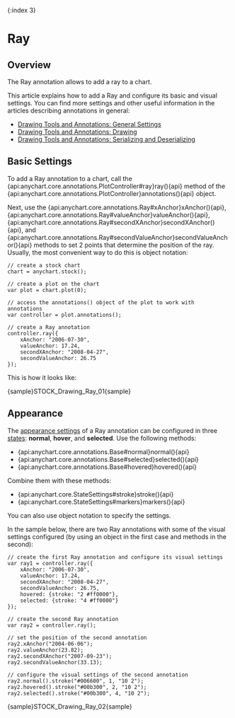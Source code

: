 {:index 3}
# Ray

## Overview

The Ray annotation allows to add a ray to a chart.

This article explains how to add a Ray and configure its basic and visual settings. You can find more settings and other useful information in the articles describing annotations in general:

* [Drawing Tools and Annotations: General Settings](General_Settings)
* [Drawing Tools and Annotations: Drawing](Drawing)
* [Drawing Tools and Annotations: Serializing and Deserializing](Serializing_Deserializing)

## Basic Settings

To add a Ray annotation to a chart, call the {api:anychart.core.annotations.PlotController#ray}ray(){api} method of the {api:anychart.core.annotations.PlotController}annotations(){api} object.

Next, use the {api:anychart.core.annotations.Ray#xAnchor}xAnchor(){api}, {api:anychart.core.annotations.Ray#valueAnchor}valueAnchor(){api}, {api:anychart.core.annotations.Ray#secondXAnchor}secondXAnchor(){api}, and {api:anychart.core.annotations.Ray#secondValueAnchor}secondValueAnchor(){api} methods to set 2 points that determine the position of the ray. Usually, the most convenient way to do this is object notation:

```
// create a stock chart
chart = anychart.stock();

// create a plot on the chart
var plot = chart.plot(0);

// access the annotations() object of the plot to work with annotations
var controller = plot.annotations();

// create a Ray annotation
controller.ray({
    xAnchor: "2006-07-30",
    valueAnchor: 17.24,
    secondXAnchor: "2008-04-27",
    secondValueAnchor: 26.75
});
```

This is how it looks like:

{sample}STOCK\_Drawing\_Ray\_01{sample}

## Appearance

The [appearance settings](../../../Appearance_Settings) of a Ray annotation can be configured in three [states](../../../Common_Settings/Interactivity/States): **normal**, **hover**, and **selected**. Use the following methods:

* {api:anychart.core.annotations.Base#normal}normal(){api} 
* {api:anychart.core.annotations.Base#selected}selected(){api} 
* {api:anychart.core.annotations.Base#hovered}hovered(){api}

Combine them with these methods:

* {api:anychart.core.StateSettings#stroke}stroke(){api}
* {api:anychart.core.StateSettings#markers}markers(){api}

You can also use object notation to specify the settings.

In the sample below, there are two Ray annotations with some of the visual settings configured (by using an object in the first case and methods in the second):

```
// create the first Ray annotation and configure its visual settings
var ray1 = controller.ray({
    xAnchor: "2006-07-30",
    valueAnchor: 17.24,
    secondXAnchor: "2008-04-27",
    secondValueAnchor: 26.75,
    hovered: {stroke: "2 #ff0000"},
    selected: {stroke: "4 #ff0000"}
});

// create the second Ray annotation
var ray2 = controller.ray();

// set the position of the second annotation
ray2.xAnchor("2004-06-06");
ray2.valueAnchor(23.82);
ray2.secondXAnchor("2007-09-23");
ray2.secondValueAnchor(33.13);
 
// configure the visual settings of the second annotation
ray2.normal().stroke("#006600", 1, "10 2");
ray2.hovered().stroke("#00b300", 2, "10 2");
ray2.selected().stroke("#00b300", 4, "10 2");
```

{sample}STOCK\_Drawing\_Ray\_02{sample}